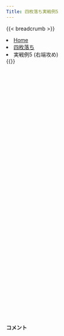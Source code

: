 ```yaml
---
Title: 四枚落ち実戦例5
---
```

{{< breadcrumb >}}
  <li class="breadcrumb-item"><a href="/shogi-beginners/">Home</a></li>
  <li class="breadcrumb-item"><a href="/shogi-beginners/4mai/">四枚落ち</a></li>
  <li class="breadcrumb-item active" aria-current="page">実戦例5 (右端攻め)</li>
{{</ breadcrumb >}}
<div class="row pt-3">
  <div class="col-lg-1"></div>
  <div class="col-sm" tabindex="-1">
    <script id="example-kif" type="text/plain">
手合割：四枚落ち
下手：下手
上手：上手
手数----指手---------消費時間--
*<ruby>右端<rt>みぎはし</rt></ruby><ruby>攻<rt>せ</rt></ruby>めの<ruby>勝<rt>か</rt></ruby>ち<ruby>方<rt>かた</rt></ruby>をおぼえましょう。
*<div class="text-center"><img class="img-fluid pt-3 w-50" src="/shogi-beginners/img/cat26.webp"></div>
   1 ２二銀(31)
   2 ７六歩(77)
   3 ３二金(41)
   4 ２六歩(27)
   5 ６二銀(71)
   6 ２五歩(26)
   7 ４二玉(51)
   8 １六歩(17)
   9 ５四歩(53)
  10 ２四歩(25)
  11 同　歩(23)
  12 同　飛(28)
  13 ５三銀(62)
  14 ２八飛(24)
  15 ２三歩打
  16 ３八銀(39)
  17 ４四歩(43)
  18 １五歩(16)
  19 ３四歩(33)
  20 ２七銀(38)
  21 ４三玉(42)
  22 ３六銀(27)
  23 ３三桂(21)
*<ruby>桂馬<rt>けいま</rt></ruby>で<ruby>棒銀<rt>ぼうぎん</rt></ruby>を<ruby>防<rt>ふせ</rt></ruby>いできた<ruby>場合<rt>ばあい</rt></ruby>を<ruby>考<rt>かんが</rt></ruby>えてみましょう。
  24 １六香(19)
*<ruby>端<rt>はし</rt></ruby>の<ruby>守<rt>まも</rt></ruby>り<ruby>駒<rt>こま</rt></ruby>が<ruby>足<rt>た</rt></ruby>りなくなったのを<ruby>見<rt>み</rt></ruby>て、<ruby>香車<rt>きょうしゃ</rt></ruby>で<ruby>端<rt>はし</rt></ruby>を<ruby>攻<rt>せ</rt></ruby>めます。
  25 ７二金(61)
  26 １八飛(28)
*これで<ruby>端<rt>はし</rt></ruby>が<ruby>受<rt>う</rt></ruby>かりません。
  27 ７四歩(73)
  28 １四歩(15)
  29 同　歩(13)
  30 同　香(16)
  31 ３一銀(22)
  32 １二香成(14)
  33 ４二銀(31)
*<ruby>問題<rt>もんだい</rt></ruby>: <ruby>次<rt>つぎ</rt></ruby>の<ruby>手<rt>て</rt></ruby>を<ruby>考<rt>かんが</rt></ruby>えてみましょう。
*<div><img class="img-fluid" src="/shogi-beginners/img/cat2.webp"></div>
  34 １三飛成(18)
*<ruby>次<rt>つぎ</rt></ruby>に☗<ruby>２二<rt>にーにー</rt></ruby><ruby>成香<rt>なりきょう</rt></ruby>をねらって<ruby>優勢<rt>ゆうせい</rt></ruby>です。
  35 ７三桂(81)
  36 ２二成香(12)
  37 同　金(32)
  38 同　龍(13)
  39 ７五歩(74)
  40 同　歩(76)
  41 ６五桂(73)
  42 ６八銀(79)
  43 ５五歩(54)
*このような<ruby>攻<rt>せ</rt></ruby>めをしっかり<ruby>受<rt>う</rt></ruby>けきることが<ruby>大切<rt>たいせつ</rt></ruby>です。
  44 ６六歩(67)
  45 ５七桂成(65)
  46 同　銀(68)
  47 ５六香打
*<ruby>問題<rt>もんだい</rt></ruby>: <ruby>次<rt>つぎ</rt></ruby>の<ruby>手<rt>て</rt></ruby>を<ruby>考<rt>かんが</rt></ruby>えてみましょう。
*<div><img class="img-fluid" src="/shogi-beginners/img/cat2.webp"></div>
  48 ５八歩打
*これで<ruby>上手<rt>うわて</rt></ruby>の<ruby>攻<rt>せ</rt></ruby>めは<ruby>切<rt>き</rt></ruby>れています。
  49 ５七香成(56)
  50 同　歩(58)
  51 ４五桂(33)
*<ruby>問題<rt>もんだい</rt></ruby>: <ruby>次<rt>つぎ</rt></ruby>の<ruby>手<rt>て</rt></ruby>を<ruby>考<rt>かんが</rt></ruby>えてみましょう。
*<div><img class="img-fluid" src="/shogi-beginners/img/cat2.webp"></div>
  52 ４八玉(59)
*<ruby>玉<rt>ぎょく</rt></ruby>を<ruby>広<rt>ひろ</rt></ruby>いほうに<ruby>逃<rt>に</rt></ruby>がす☗<ruby>４八<rt>よんはち</rt></ruby><ruby>玉<rt>ぎょく</rt></ruby>がわかりやすいです。
  53 ５六歩(55)
  54 同　歩(57)
  55 ６四歩(63)
*<ruby>問題<rt>もんだい</rt></ruby>: <ruby>次<rt>つぎ</rt></ruby>の<ruby>手<rt>て</rt></ruby>を<ruby>考<rt>かんが</rt></ruby>えてみましょう。
*<div><img class="img-fluid" src="/shogi-beginners/img/cat2.webp"></div>
  56 ３三金打
*いろいろな<ruby>攻<rt>せ</rt></ruby>めがありますが、これがわかりやすいです。
  57 同　銀(42)
  58 ５五桂打
*<ruby>王<rt>おう</rt></ruby>の<ruby>逃<rt>に</rt></ruby>げ<ruby>道<rt>みち</rt></ruby>をなくす<ruby>気持<rt>きも</rt></ruby>ちのいい<ruby>手<rt>て</rt></ruby>です。
  59 ５四玉(43)
  60 ７二龍(22)
  61 ６二金打
  62 ７四龍(72)
  63 ５七桂成(45)
  64 同　玉(48)
  65 ４五歩(44)
  66 ４六桂打
  67 ４四玉(54)
  68 ４三金打
  69 投了
*<a href="/shogi-beginners/4mai/example6/">
*<ruby>次<rt>つぎ</rt></ruby>の<ruby>棋譜<rt>きふ</rt></ruby>を<ruby>見<rt>み</rt></ruby>よう！
*<div class="text-center"><img class="img-fluid pt-3 w-50" src="/shogi-beginners/img/cat1.webp"></div></a>
まで68手で下手の勝ち
    </script>
    <svg id="example" xmlns="http://www.w3.org/2000/svg" viewBox="0,0,400,540"></svg>
  </div>
  <div class="col-sm">
    <h4 class="pt-3">コメント</h4>
    <div id="comment"></div>
  </div>
  <div class="col-lg-1"></div>
</div>
